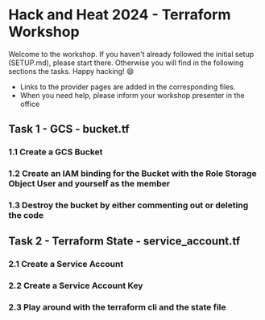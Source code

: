 # Hack and Heat 2024 - Terraform Workshop

Welcome to the workshop. If you haven't already followed the initial setup (SETUP.md), please start there. Otherwise you will find in the following sections the tasks. Happy hacking! 😄

- Links to the provider pages are added in the corresponding files.
- When you need help, please inform your workshop presenter in the office

## Task 1 - GCS - bucket.tf
### 1.1 Create a GCS Bucket
### 1.2 Create an IAM binding for the Bucket with the Role Storage Object User and yourself as the member
### 1.3 Destroy the bucket by either commenting out or deleting the code

## Task 2 - Terraform State - service_account.tf
### 2.1 Create a Service Account
### 2.2 Create a Service Account Key
### 2.3 Play around with the terraform cli and the state file

